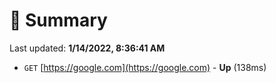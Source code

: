 # 📖 Summary
Last updated: **1/14/2022, 8:36:41 AM**

- `GET` [https://google.com](https://google.com) - **Up** (138ms)
